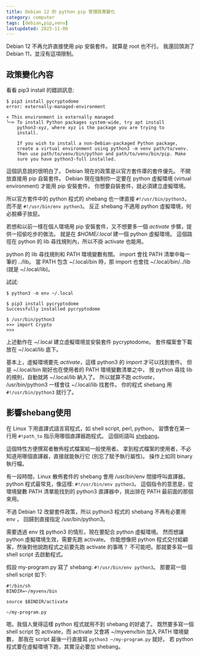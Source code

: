 ```yaml
---
title: Debian 12 的 python pip 管理政策變化
category: computer
tags: [debian,pip,venv]
lastupdated: 2023-11-08
---
```


Debian 12 不再允許直接使用 pip 安裝套件。
就算是 root 也不行。
我還回頭測了 Debian 11，並沒有這項限制。

政策變化內容
------------

看看 pip3 install 的錯誤訊息:

```term
$ pip3 install pycryptodome
error: externally-managed-environment

× This environment is externally managed
╰─> To install Python packages system-wide, try apt install
    python3-xyz, where xyz is the package you are trying to
    install.
    
    If you wish to install a non-Debian-packaged Python package,
    create a virtual environment using python3 -m venv path/to/venv.
    Then use path/to/venv/bin/python and path/to/venv/bin/pip. Make
    sure you have python3-full installed.
```

<!--more-->

這個訊息說的很明白了。
Debian 現在的政策是以官方套件庫的套件優先。
不開放直接用 pip 自裝套件。
Debian 現在強制你一定要在 python 虛擬環境  (virtual environment) 才能用 pip 安裝套件。
你想要自裝套件，就必須建立虛擬環境。

所以官方套件中的 python 程式的 shebang 也一律直接 `#!/usr/bin/python3`，
而不是 `#!/usr/bin/env python3`。
反正 shebang 不適用 python 虛擬環境，何必脫褲子放屁。

若想和以前一樣在個人環境用 pip 安裝套件，又不想要多一個 *activate* 步驟，提供一招偷吃步的做法。
就是在 *$HOME/.local* 建一個 python 虛擬環境。
這個路徑在 python 的 lib 尋找規則內，所以不掛 activate 也能用。

<div class="note">
python 的 lib 尋找規則和 PATH 環境變數有關。
import 會找 PATH 清單中每一筆的 ../lib。
當 PATH 包含 ~/.local/bin 時，那 import 也會找 ~/.local/bin/../lib (就是 ~/.local/lib)。
</div>

試試:

```term
$ python3 -m env ~/.local

$ pip3 install pycryptodome
Successfully installed pycryptodome

$ /usr/bin/python3
>>> import Crypto
>>>
```

上述動作在 ~/.local 建立虛擬環境並安裝套件 pycryptodome。
套件檔案會下載放在 ~/.local/lib 底下。

基本上，虛擬環境要先 *activate*，這樣 python3 的 *import* 才可以找到套件。
但是 ~/.local/bin 剛好也在使用者的 PATH 環境變數清單之中，
按 python 尋找 lib 的規則，自動就將 ~/.local/lib 納入了。
所以就算不跑 *activate*， /usr/bin/python3 一樣會往 ~/.local/lib 找套件。
你的程式 shebang 用 `#!/usr/bin/python3` 就行了。

影響shebang使用
---------------

在 Linux 下用直譯式語言寫程式，如 shell script, perl, python，
習慣會在第一行用 `#!path_to` 指示用哪個直譯器跑程式。
這個術語叫 [shebang](https://zh.wikipedia.org/zh-tw/Shebang)。

這個特性方便撰寫者散佈程式檔案給一般使用者。
拿到程式檔案的使用者，不必知道用哪個直譯器，直接就能執行它 (別忘了賦予執行屬性)。
操作上如同 binary 執行檔。

有一段時間，Linux 散佈套件的 shebang 會用 /usr/bin/env 間接呼叫直譯器。
python 程式最常見，像這樣: `#!/usr/bin/env python3`。
這個指令的意思是，從環境變數 PATH 清單能找到的 python3 直譯器中，挑出排在 PATH 最前面的那個來用。

不過 Debian 12 改變套件政策，所以 python3 程式的 shebang 不再有必要用 env ，
回歸到直接指定 /usr/bin/python3。

需要透過 env 找 python3 的情形，現在要配合 python 虛擬環境。
然而想讓 python 虛擬環境生效，需要先跑 activate。
你能想像把 python 程式交付給顧客，然後對他說跑程式之前要先跑 activate 的事嗎？
不可能吧。那就要多寫一個 shell script 去啟動程式。

假設 my-program.py 寫了 shebang: `#!/usr/bin/env python3`。
那要寫一個 shell script 如下:

```shell
#!/bin/sh
BINDIR=~/myvenv/bin

source $BINDIR/activate

~/my-program.py
```

嗯。我個人覺得這樣 python 程式就用不到 shebang 的好處了。
既然要多寫一個 shell script 包 activate，而 activate 又會將 ~/myvenv/bin 加入 PATH 環境變數，
那我在 script 最後一行直接寫 `python3 ~/my-program.py` 就好。
若 python 程式要在虛擬環境下跑，其實沒必要加 shebang。
